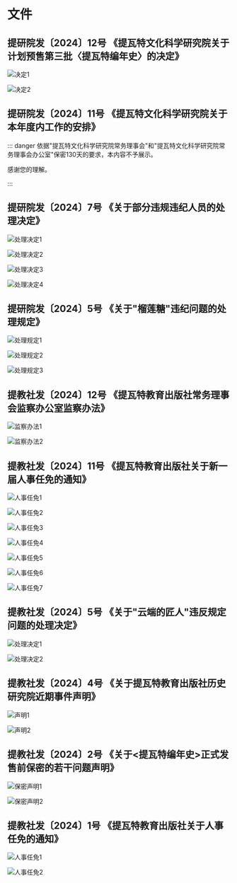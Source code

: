 # 文件

## <Badge type="tip" text="2024/8/26" />提研院发〔2024〕12号 《提瓦特文化科学研究院关于计划预售第三批〈提瓦特编年史〉的决定》

![决定1](http://tics.top/wp-content/uploads/2024/08/%25E6%258F%2590%25E7%2593%25A6%25E7%2589%25B9%25E6%2596%2587%25E5%258C%2596%25E7%25A7%2591%25E5%25AD%25A6%25E7%25A0%2594%25E7%25A9%25B6%25E9%2599%25A2%25E5%2585%25B3%25E4%25BA%258E%25E8%25AE%25A1%25E5%2588%2592%25E9%25A2%2584%25E5%2594%25AE%25E7%25AC%25AC%25E4%25B8%2589%25E6%2589%25B9%25E3%2580%258A%25E6%258F%2590%25E7%2593%25A6%25E7%2589%25B9%25E7%25BC%2596%25E5%25B9%25B4%25E5%258F%25B2%25E3%2580%258B%25E7%259A%2584%25E5%2586%25B3%25E5%25AE%259A_%25E9%25A1%25B5%25E9%259D%25A2_1-724x1024.jpg)

![决定2](http://tics.top/wp-content/uploads/2024/08/%25E6%258F%2590%25E7%2593%25A6%25E7%2589%25B9%25E6%2596%2587%25E5%258C%2596%25E7%25A7%2591%25E5%25AD%25A6%25E7%25A0%2594%25E7%25A9%25B6%25E9%2599%25A2%25E5%2585%25B3%25E4%25BA%258E%25E8%25AE%25A1%25E5%2588%2592%25E9%25A2%2584%25E5%2594%25AE%25E7%25AC%25AC%25E4%25B8%2589%25E6%2589%25B9%25E3%2580%258A%25E6%258F%2590%25E7%2593%25A6%25E7%2589%25B9%25E7%25BC%2596%25E5%25B9%25B4%25E5%258F%25B2%25E3%2580%258B%25E7%259A%2584%25E5%2586%25B3%25E5%25AE%259A_%25E9%25A1%25B5%25E9%259D%25A2_2-724x1024.jpg)

## <Badge type="tip" text="2024/8/24" />提研院发〔2024〕11号 《提瓦特文化科学研究院关于本年度内工作的安排》

:::  danger 依据"提瓦特文化科学研究院常务理事会"和"提瓦特文化科学研究院常务理事会办公室"保密130天的要求，本内容不予展示。

感谢您的理解。

:::

## <Badge type="tip" text="2024/8/9" /> 提研院发〔2024〕7号 《关于部分违规违纪人员的处理决定》

![处理决定1](http://tics.top/wp-content/uploads/2024/09/IMG_6072-800x1024.jpeg)

![处理决定2](http://tics.top/wp-content/uploads/2024/09/IMG_6073-772x1024.jpeg)

![处理决定3](http://tics.top/wp-content/uploads/2024/09/IMG_6074-770x1024.jpeg)

![处理决定4](http://tics.top/wp-content/uploads/2024/09/IMG_6075-773x1024.jpeg)

## <Badge type="tip" text="2024/8/9" />提研院发〔2024〕5号 《关于"榴莲糖"违纪问题的处理规定》

![处理规定1](http://tics.top/wp-content/uploads/2024/09/IMG_6093-749x1024.jpeg)

![处理规定2](http://tics.top/wp-content/uploads/2024/09/IMG_6094-815x1024.jpeg)

![处理规定3](http://tics.top/wp-content/uploads/2024/09/IMG_6095-815x1024.jpeg)

## <Badge type="tip" text="2024/8/1" />提教社发〔2024〕12号 《提瓦特教育出版社常务理事会监察办公室监察办法》

![监察办法1](http://tics.top/wp-content/uploads/2024/09/IMG_6096-728x1024.jpeg)

![监察办法2](http://tics.top/wp-content/uploads/2024/09/IMG_6097-769x1024.jpeg)

## <Badge type="tip" text="2024/8/1" />提教社发〔2024〕11号 《提瓦特教育出版社关于新一届人事任免的通知》

![人事任免1](http://tics.top/wp-content/uploads/2024/09/IMG_6079-769x1024.jpeg)

![人事任免2](http://tics.top/wp-content/uploads/2024/09/IMG_6080-794x1024.jpeg)

![人事任免3](http://tics.top/wp-content/uploads/2024/09/IMG_6081-760x1024.jpeg)

![人事任免4](http://tics.top/wp-content/uploads/2024/09/IMG_6082-1-802x1024.jpeg)

![人事任免5](http://tics.top/wp-content/uploads/2024/09/IMG_6083-772x1024.jpeg)

![人事任免6](http://tics.top/wp-content/uploads/2024/09/IMG_6084-762x1024.jpeg)

![人事任免7](http://tics.top/wp-content/uploads/2024/09/IMG_6086-1-821x1024.jpeg)

## <Badge type="tip" text="2024/7/14" />提教社发〔2024〕5号 《关于"云端的匠人"违反规定问题的处理决定》

![处理决定1](http://www.tepweb.top/wp-content/uploads/2024/07/IMG_477220240714-012626-720x1024.jpg)

![处理决定2](http://www.tepweb.top/wp-content/uploads/2024/07/IMG_477320240714-012652-717x1024.jpg)

## <Badge type="tip" text="2024/7/14" /> 提教社发〔2024〕4号 《关于提瓦特教育出版社历史研究院近期事件声明》

![声明1](http://www.tepweb.top/wp-content/uploads/2024/07/IMG_476920240714-011821-722x1024.jpg)

![声明2](http://www.tepweb.top/wp-content/uploads/2024/07/IMG_477020240714-011836-710x1024.jpg)

## <Badge type="tip" text="2024/7/11" />提教社发〔2024〕2号 《关于<提瓦特编年史>正式发售前保密的若干问题声明》

![保密声明1](http://www.tepweb.top/wp-content/uploads/2024/07/%25E5%258F%2591%25E6%2596%2587002-01-725x1024.jpg)

![保密声明2](http://www.tepweb.top/wp-content/uploads/2024/07/%25E5%258F%2591%25E6%2596%2587002-02-722x1024.jpg)

## <Badge type="tip" text="2024/7/11" />提教社发〔2024〕1号 《提瓦特教育出版社关于人事任免的通知》

![人事任免1](http://www.tepweb.top/wp-content/uploads/2024/07/%25E5%258F%2591%25E6%2596%2587001-01-724x1024.jpg)

![人事任免2](http://www.tepweb.top/wp-content/uploads/2024/07/%25E5%258F%2591%25E6%2596%2587001-02-722x1024.jpg)

<style scoped>
@media (max-width: 640px) {
  .vp-doc h2 {
    font-size: 1.3rem;
  }
  
  .vp-doc h3 {
    font-size: 1.1rem;
  }
  
  .vp-doc p {
    font-size: 0.9rem;
  }
  
  img {
    max-width: 100%;
    height: auto;
  }
}
</style>
